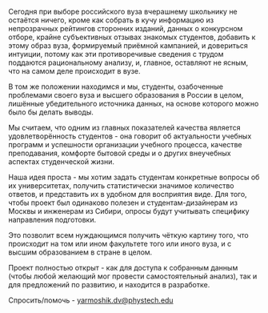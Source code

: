 
Сегодня при выборе российского вуза вчерашнему школьнику не остаётся ничего, кроме как собрать в кучу информацию из непрозрачных рейтингов сторонних изданий, данных о конкурсном отборе, крайне субъективных отзывах знакомых студентов, добавить к этому образ вуза, формируемый приёмной кампанией, и довериться интуиции, потому как эти противоречивые сведения с трудом поддаются рациональному анализу, и, главное, оставляют не ясным, что на самом деле происходит в вузе.

В том же положении находимся и мы, студенты, озабоченные проблемами своего вуза и высшего образования в России в целом, лишённые убедительного источника данных, на основе которого можно было бы делать выводы.

Мы считаем, что одним из главных показателей качества является удовлетворённость студентов - она говорит об актуальности учебных программ и успешности организации учебного процесса, качестве преподавания, комфорте бытовой среды и о других внеучебных аспектах студенческой жизни.

Наша идея проста - мы хотим задать студентам конкретные вопросы об их университетах, получить статистически значимое количество ответов, и представить их в удобном для восприятия виде.
Для того, чтобы проект был одинаково полезен и студентам-дизайнерам из Москвы и инженерам из Сибири, опросы будут учитывать специфику направления подготовки. 
<!---, для чего мы привлечём помощь элиты всех сортов) -->

Это позволит всем нуждающимся получить чёткую картину того, что происходит на том или ином факультете того или иного вуза, и с высшим образованием в стране в целом.

Проект полностью открыт - как для доступа к собранным данным (чтобы любой желающий мог провести самостоятельный анализ), так и для предложений по развитию, и находится в разработке.

Спросить/помочь - yarmoshik.dv@phystech.edu

